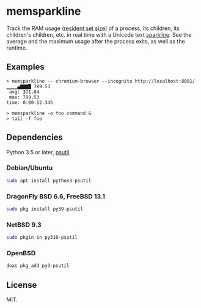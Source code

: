 # memsparkline

Track the RAM usage ([resident set size](https://en.wikipedia.org/wiki/Resident_set_size)) of a process, its children, its children's children, etc. in real time with a Unicode text [sparkline](https://en.wikipedia.org/wiki/Sparkline).  See the average and the maximum usage after the process exits, as well as the runtime.


## Examples

```none
> memsparkline -- chromium-browser --incognito http://localhost:8081/
▁▁▁▁▄▇▇▇█ 789.53
 avg: 371.04
 max: 789.53
time: 0:00:12.345
```

```none
> memsparkline -o foo command &
> tail -f foo
```


## Dependencies

Python 3.5 or later, [psutil](https://github.com/giampaolo/psutil).

### Debian/Ubuntu

```sh
sudo apt install python3-psutil
```

### DragonFly BSD 6.6, FreeBSD 13.1

```sh
sudo pkg install py39-psutil
```

### NetBSD 9.3

```sh
sudo pkgin in py310-psutil
```

### OpenBSD

```sh
doas pkg_add py3-psutil
```


## License

MIT.
